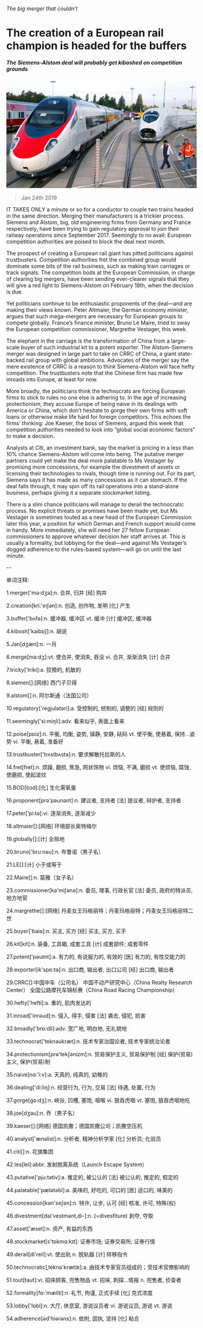 ###### The big merger that couldn’t

# The creation of a European rail champion is headed for the buffers 

##### The Siemens-Alstom deal will probably get kiboshed on competition grounds 

![image](images/20190126_wbp502.jpg) 

> Jan 24th 2019 

 

IT TAKES ONLY a minute or so for a conductor to couple two trains headed in the same direction. Merging their manufacturers is a trickier process. Siemens and Alstom, big, old engineering firms from Germany and France respectively, have been trying to gain regulatory approval to join their railway operations since September 2017. Seemingly to no avail: European competition authorities are poised to block the deal next month. 

The prospect of creating a European rail giant has pitted politicians against trustbusters. Competition authorities fret the combined group would dominate some bits of the rail business, such as making train carriages or track signals. The competition bods at the European Commission, in charge of clearing big mergers, have been sending ever-clearer signals that they will give a red light to Siemens-Alstom on February 18th, when the decision is due. 

Yet politicians continue to be enthusiastic proponents of the deal—and are making their views known. Peter Altmaier, the German economy minister, argues that such mega-mergers are necessary for European groups to compete globally. France’s finance minister, Bruno Le Maire, tried to sway the European competition commissioner, Margrethe Vestager, this week. 

The elephant in the carriage is the transformation of China from a large-scale buyer of such industrial kit to a potent exporter. The Alstom-Siemens merger was designed in large part to take on CRRC of China, a giant state-backed rail group with global ambitions. Advocates of the merger say the mere existence of CRRC is a reason to think Siemens-Alstom will face hefty competition. The trustbusters note that the Chinese firm has made few inroads into Europe, at least for now. 

More broadly, the politicians think the technocrats are forcing European firms to stick to rules no one else is adhering to. In the age of increasing protectionism, they accuse Europe of being naive in its dealings with America or China, which don’t hesitate to gorge their own firms with soft loans or otherwise make life hard for foreign competitors. This echoes the firms’ thinking: Joe Kaeser, the boss of Siemens, argued this week that competition authorities needed to look into “global social economic factors” to make a decision. 

Analysts at Citi, an investment bank, say the market is pricing in a less than 10% chance Siemens-Alstom will come into being. The putative merger partners could yet make the deal more palatable to Ms Vestager by promising more concessions, for example the divestment of assets or licensing their technologies to rivals, though time is running out. For its part, Siemens says it has made as many concessions as it can stomach. If the deal falls through, it may spin off its rail operations into a stand-alone business, perhaps giving it a separate stockmarket listing. 

There is a slim chance politicians will manage to derail the technocratic process. No explicit threats or promises have been made yet, but Ms Vestager is sometimes touted as a new head of the European Commission later this year, a position for which German and French support would come in handy. More immediately, she will need her 27 fellow European commissioners to approve whatever decision her staff arrives at. This is usually a formality, but lobbying for the deal—and against Ms Vestager’s dogged adherence to the rules-based system—will go on until the last minute. 

-- 

 单词注释:

1.merger['mә:dʒә]:n. 合并, 归并 [经] 购并 

2.creation[kri:'eiʃәn]:n. 创造, 创作物, 发明 [化] 产生 

3.buffer['bʌfә]:n. 缓冲器, 缓冲区 vt. 缓冲 [计] 缓冲区, 缓冲器 

4.kibosh['kaibɒʃ]:n. 胡说 

5.Jan[dʒæn]:n. 一月 

6.merge[mә:dʒ]:vt. 使合并, 使消失, 吞没 vi. 合并, 渐渐消失 [计] 合并 

7.tricky['triki]:a. 狡猾的, 机敏的 

8.siemen[]:[网络] 西门子贝得 

9.alstom[]:n. 阿尔斯通（法国公司） 

10.regulatory['regjulәtәri]:a. 受控制的, 统制的, 调整的 [经] 规则的 

11.seemingly['si:miŋli]:adv. 看来似乎, 表面上看来 

12.poise[pɒiz]:n. 平衡, 均衡, 姿势, 镇静, 安静, 砝码 vt. 使平衡, 使悬着, 保持...姿势 vi. 平衡, 悬着, 准备好 

13.trustbuster['trʌstbʌstә]:n. 要求解散托拉斯的人 

14.fret[fret]:n. 烦躁, 磨损, 焦急, 网状饰物 vi. 烦恼, 不满, 磨损 vt. 使烦恼, 腐蚀, 使磨损, 使起波纹 

15.BOD[bɔd]:[化] 生化需氧量 

16.proponent[prә'pәunәnt]:n. 建议者, 支持者 [法] 提议者, 辩护者, 支持者 

17.peter['pi:tә]:vi. 逐渐消失, 逐渐减少 

18.altmaier[]:[网络] 环境部长奥特梅尔 

19.globally[]:[计] 全局地 

20.bruno['bru:nәu]:n. 布鲁诺（男子名） 

21.LE[]:[计] 小于或等于 

22.Maire[]:n. 莫雅（女子名） 

23.commissioner[kә'miʃәnә]:n. 委员, 理事, 行政长官 [法] 委员, 政府的特派员, 地方地官 

24.margrethe[]:[网络] 丹麦女王玛格丽特；丹麦玛格丽特；丹麦女王玛格丽特二世 

25.buyer['baiә]:n. 买主, 买方 [经] 买主, 买方, 买手 

26.kit[kit]:n. 装备, 工具箱, 成套工具 [计] 成套部件; 成套零件 

27.potent['pәutnt]:a. 有力的, 有说服力的, 有效的 [医] 有力的, 有性交能力的 

28.exporter[ik'spɒ:tә]:n. 出口商, 输出者, 出口公司 [经] 出口商, 输出者 

29.CRRC[]:中国中车（公司名） 中国不动产研究中心（China Realty Research Center） 全国公路摩托车锦标赛（China Road Racing Championship） 

30.hefty['hefti]:a. 重的, 肌肉发达的 

31.inroad['inrәud]:n. 侵入, 得手, 侵害 [法] 袭击, 侵犯, 损害 

32.broadly['brɒ:dli]:adv. 宽广地, 明白地, 无礼貌地 

33.technocrat['teknәukræt]:n. 技术专家治国论者, 技术专家统治论者 

34.protectionism[prә'tekʃәnizm]:n. 贸易保护主义, 贸易保护制 [经] 保护(贸易)主义, 保护(贸易)制 

35.naive[nɑ:'i:v]:a. 天真的, 纯真的, 幼稚的 

36.dealing['di:liŋ]:n. 经营行为, 行为, 交易 [法] 待遇, 处置, 行为 

37.gorge[gɒ:dʒ]:n. 峡谷, 凹槽, 塞饱, 咽喉 vi. 狼吞虎咽 vt. 塞饱, 狼吞虎咽地吃 

38.joe[dʒәu]:n. 乔（男子名） 

39.kaeser[]:[网络] 德国凯撒；德国凯撒公司；凯撒空压机 

40.analyst['ænәlist]:n. 分析者, 精神分析学家 [化] 分析员; 化验员 

41.citi[]:n. 花旗集团 

42.les[lei]:abbr. 发射脱离系统（Launch Escape System） 

43.putative['pju:tәtiv]:a. 推定的, 被公认的 [法] 被公认的, 推定的, 假定的 

44.palatable['pælәtәbl]:a. 美味的, 好吃的, 可口的 [医] 适口的, 味美的 

45.concession[kәn'seʃәn]:n. 特许, 让步, 认可 [经] 核准, 许可, 特殊(权) 

46.divestment[dai'vestmәnt,di-]:n. (=divesfiture) 剥夺, 夺取 

47.asset['æset]:n. 资产, 有益的东西 

48.stockmarket[s'tɒkmɑ:kɪt]: 证券市场; 证券交易所; 证券行情 

49.derail[di'reil]:vt. 使出轨 n. 脱轨器 [计] 转移指令 

50.technocratic[ˌteknə'krætɪk]:a. 由技术专家官员组成的；受技术官僚影响的 

51.tout[taut]:vi. 招徕顾客, 兜售物品 vt. 招徕, 刺探...情报 n. 兜售者, 侦查者 

52.formality[fɒ:'mæliti]:n. 礼节, 拘谨, 正式手续 [化] 克式浓度 

53.lobby['lɒbi]:n. 大厅, 休息室, 游说议员者 vi. 游说议员, 游说 vt. 游说 

54.adherence[әd'hiәrәns]:n. 依附, 固执, 坚持 [化] 粘合 

